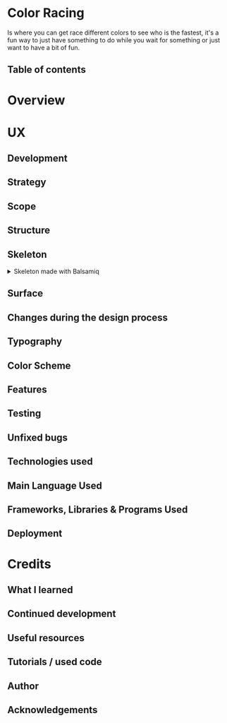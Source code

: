 # Color Racing
Is where you can get race different colors to see who is the fastest, it's a fun way to just have something to do while you wait for something or just want to have a bit of fun.

## Table of contents

# Overview

# UX

## Development

## Strategy

## Scope

## Structure

## Skeleton

<details><summary>Skeleton made with Balsamiq</summary>

![Wireframe from balsamiq](assets/images/README-images/wireframe.png)

</details>

## Surface

## Changes during the design process

## Typography

## Color Scheme

## Features

## Testing

## Unfixed bugs

## Technologies used

## Main Language Used

## Frameworks, Libraries & Programs Used

## Deployment

# Credits

## What I learned

## Continued development

## Useful resources

## Tutorials / used code

## Author

## Acknowledgements
